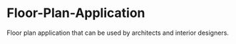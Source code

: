 # Floor-Plan-Application
Floor plan application that can be used by architects and interior designers.
